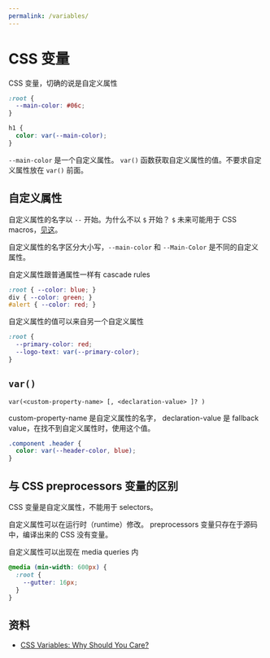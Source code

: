 ```yaml
---
permalink: /variables/
---
```


# CSS 变量

CSS 变量，切确的说是自定义属性

```css
:root {
  --main-color: #06c;
}

h1 {
  color: var(--main-color);
}
```

`--main-color` 是一个自定义属性。
`var()` 函数获取自定义属性的值。不要求自定义属性放在 `var()` 前面。

## 自定义属性

自定义属性的名字以 `--` 开始。为什么不以 `$` 开始？
`$` 未来可能用于 CSS macros，[见这](http://www.xanthir.com/blog/b4KT0)。

自定义属性的名字区分大小写，`--main-color` 和 `--Main-Color` 是不同的自定义属性。

自定义属性跟普通属性一样有 cascade rules

```css
:root { --color: blue; }
div { --color: green; }
#alert { --color: red; }
```

自定义属性的值可以来自另一个自定义属性

```css
:root {
  --primary-color: red;
  --logo-text: var(--primary-color);
}
```

## `var()`

```
var(<custom-property-name> [, <declaration-value> ]? )
```

custom-property-name 是自定义属性的名字，
declaration-value 是 fallback value，在找不到自定义属性时，使用这个值。

```css
.component .header {
  color: var(--header-color, blue);
}
```

## 与 CSS preprocessors 变量的区别

CSS 变量是自定义属性，不能用于 selectors。

自定义属性可以在运行时（runtime）修改。 preprocessors 变量只存在于源码中，编译出来的 CSS 没有变量。



自定义属性可以出现在 media queries 内

```css
@media (min-width: 600px) {
  :root {
    --gutter: 16px;
  }
}
```

## 资料

- [CSS Variables: Why Should You Care?](https://developers.google.com/web/updates/2016/02/css-variables-why-should-you-care)
